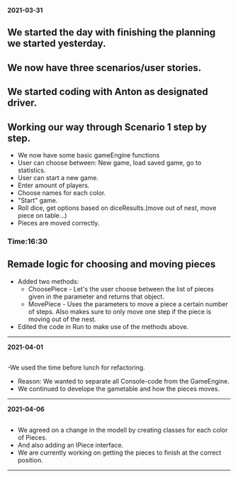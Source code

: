 **2021-03-31**

## We started the day with finishing the planning we started yesterday.

## We now have three scenarios/user stories.

## We started coding with Anton as designated driver.

## Working our way through Scenario 1 step by step.
- We now have some basic gameEngine functions
- User can choose between: New game, load saved game, go to statistics.
- User can start a new game.
- Enter amount of players.
- Choose names for each color.
- "Start" game.
- Roll dice, get options based on diceResults.(move out of nest, move piece on table...)
- Pieces are moved correctly.

### Time:16:30

## Remade logic for choosing and moving pieces
* Added two methods:
  * ChoosePiece - Let's the user choose between the list of pieces given in the parameter and returns that object.
  * MovePiece - Uses the parameters to move a piece a certain number of steps. Also makes sure to only move one step if the piece is moving out of the nest.
* Edited the code in Run to make use of the methods above.

___
**2021-04-01**

## 
-We used the time before lunch for refactoring.
- Reason: We wanted to separate all Console-code from the GameEngine.  
- We continued to develope the gametable and how the pieces moves.
___

**2021-04-06**

## 
* We agreed on a change in the modell by creating classes for each color of Pieces.
* And also adding an IPiece interface. 
* We are currently working on getting the pieces to finish at the correct position. 
___

